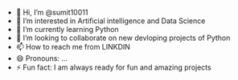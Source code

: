 - 👋 Hi, I’m @sumit10011
- 👀 I’m interested in Artificial intelligence and Data Science 
- 🌱 I’m currently learning Python 
- 💞️ I’m looking to collaborate on new devloping projects of Python
- 📫 How to reach me from LINKDIN
- 😄 Pronouns: ...
- ⚡ Fun fact: I am always ready for fun and amazing projects

<!---
sumit10011/sumit10011 is a ✨ special ✨ repository because its `README.md` (this file) appears on your GitHub profile.
You can click the Preview link to take a look at your changes.
--->
